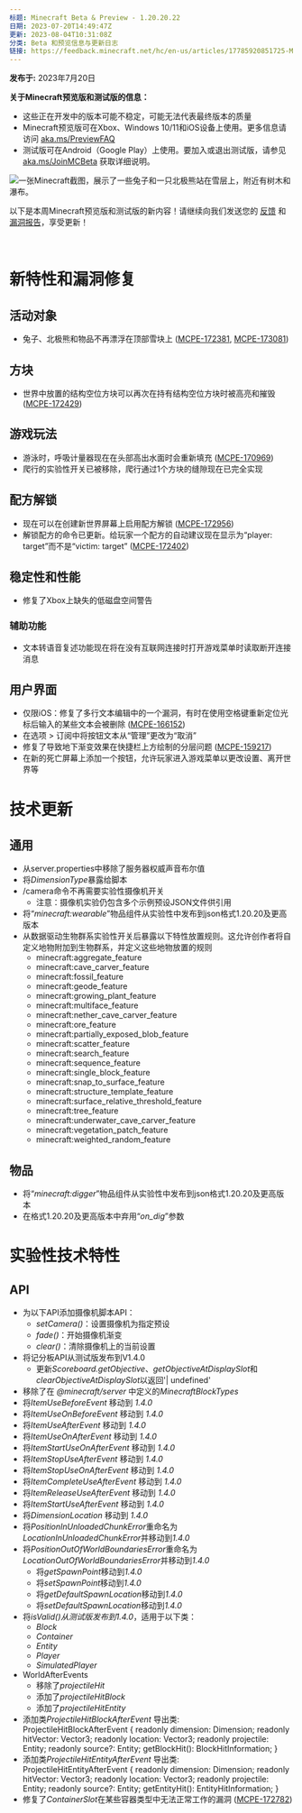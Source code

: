```yaml
---
标题: Minecraft Beta & Preview - 1.20.20.22
日期: 2023-07-20T14:49:47Z
更新: 2023-08-04T10:31:08Z
分类: Beta 和预览信息与更新日志
链接: https://feedback.minecraft.net/hc/en-us/articles/17785920851725-Minecraft-Beta-Preview-1-20-20-22
---
```


**发布于:** 2023年7月20日

**关于Minecraft预览版和测试版的信息：**

- 这些正在开发中的版本可能不稳定，可能无法代表最终版本的质量
- Minecraft预览版可在Xbox、Windows 10/11和iOS设备上使用。更多信息请访问 [aka.ms/PreviewFAQ](https://aka.ms/PreviewFAQ)
- 测试版可在Android（Google Play）上使用。要加入或退出测试版，请参见 [aka.ms/JoinMCBeta](https://aka.ms/JoinMCBeta) 获取详细说明。

![一张Minecraft截图，展示了一些兔子和一只北极熊站在雪层上，附近有树木和瀑布。](https://feedback.minecraft.net/hc/article_attachments/17785909268493)

以下是本周Minecraft预览版和测试版的新内容！请继续向我们发送您的 [反馈](https://aka.ms/MC120Feedback) 和 [漏洞报告](https://bugs.mojang.com/)，享受更新！

 

# **新特性和漏洞修复**

## **活动对象**

- 兔子、北极熊和物品不再漂浮在顶部雪块上 ([MCPE-172381](https://bugs.mojang.com/browse/MCPE-172381), [MCPE-173081](https://bugs.mojang.com/browse/MCPE-173081)) 

## **方块**

- 世界中放置的结构空位方块可以再次在持有结构空位方块时被高亮和摧毁 ([MCPE-172429](https://bugs.mojang.com/browse/MCPE-172429)) 

## **游戏玩法**

- 游泳时，呼吸计量器现在在头部高出水面时会重新填充 ([MCPE-170969](https://bugs.mojang.com/browse/MCPE-170969)) 
- 爬行的实验性开关已被移除，爬行通过1个方块的缝隙现在已完全实现

## **配方解锁**

- 现在可以在创建新世界屏幕上启用配方解锁 ([MCPE-172956](https://bugs.mojang.com/browse/MCPE-172956))
- 解锁配方的命令已更新。给玩家一个配方的自动建议现在显示为“player: target”而不是“victim: target” ([MCPE-172402](https://bugs.mojang.com/browse/MCPE-172402)) 

## **稳定性和性能**

- 修复了Xbox上缺失的低磁盘空间警告 

### **辅助功能**

- 文本转语音复述功能现在将在没有互联网连接时打开游戏菜单时读取断开连接消息 

## **用户界面**

- 仅限iOS：修复了多行文本编辑中的一个漏洞，有时在使用空格键重新定位光标后输入的某些文本会被删除 ([MCPE-166152](https://bugs.mojang.com/browse/MCPE-166152)) 
- 在选项 > 订阅中将按钮文本从“管理”更改为“取消” 
- 修复了导致地下渐变效果在快捷栏上方绘制的分层问题 ([MCPE-159217](https://bugs.mojang.com/browse/MCPE-159217))
- 在新的死亡屏幕上添加一个按钮，允许玩家进入游戏菜单以更改设置、离开世界等

# **技术更新**

## **通用**

- 从server.properties中移除了服务器权威声音布尔值 
- 将*DimensionType*暴露给脚本 
- /camera命令不再需要实验性摄像机开关 
  - 注意：摄像机实验仍包含多个示例预设JSON文件供引用
- 将“*minecraft:wearable*”物品组件从实验性中发布到json格式1.20.20及更高版本
- 从数据驱动生物群系实验性开关后暴露以下特性放置规则。这允许创作者将自定义地物附加到生物群系，并定义这些地物放置的规则
  - minecraft:aggregate_feature
  - minecraft:cave_carver_feature
  - minecraft:fossil_feature
  - minecraft:geode_feature
  - minecraft:growing_plant_feature
  - minecraft:multiface_feature
  - minecraft:nether_cave_carver_feature
  - minecraft:ore_feature
  - minecraft:partially_exposed_blob_feature
  - minecraft:scatter_feature
  - minecraft:search_feature
  - minecraft:sequence_feature
  - minecraft:single_block_feature
  - minecraft:snap_to_surface_feature
  - minecraft:structure_template_feature
  - minecraft:surface_relative_threshold_feature
  - minecraft:tree_feature
  - minecraft:underwater_cave_carver_feature
  - minecraft:vegetation_patch_feature
  - minecraft:weighted_random_feature

## **物品**

- 将“*minecraft:digger*”物品组件从实验性中发布到json格式1.20.20及更高版本 
- 在格式1.20.20及更高版本中弃用“*on_dig*”参数

# **实验性技术特性**

## **API**

- 为以下API添加摄像机脚本API： 
  - *setCamera()*：设置摄像机为指定预设
  - *fade()*：开始摄像机渐变
  - *clear()*：清除摄像机上的当前设置
- 将记分板API从测试版发布到V1.4.0
  - 更新*Scoreboard.getObjective*、*getObjectiveAtDisplaySlot*和*clearObjectiveAtDisplaySlot*以返回'\| undefined'
- 移除了在 *@minecraft/server* 中定义的*MinecraftBlockTypes* 
- 将*ItemUseBeforeEvent* 移动到 *1.4.0* 
- 将*ItemUseOnBeforeEvent* 移动到 *1.4.0* 
- 将*ItemUseAfterEvent* 移动到 *1.4.0* 
- 将*ItemUseOnAfterEvent* 移动到 *1.4.0* 
- 将*ItemStartUseOnAfterEvent* 移动到 *1.4.0* 
- 将*ItemStopUseAfterEvent* 移动到 *1.4.0* 
- 将*ItemStopUseOnAfterEvent* 移动到 *1.4.0* 
- 将*ItemCompleteUseAfterEvent* 移动到 *1.4.0* 
- 将*ItemReleaseUseAfterEvent* 移动到 *1.4.0* 
- 将*ItemStartUseAfterEvent* 移动到 *1.4.0* 
- 将*DimensionLocation* 移动到 *1.4.0* 
- 将*PositionInUnloadedChunkError*重命名为*LocationInUnloadedChunkError*并移动到*1.4.0* 
- 将*PositionOutOfWorldBoundariesError*重命名为*LocationOutOfWorldBoundariesError*并移动到*1.4.0* 
  - 将*getSpawnPoint*移动到*1.4.0* 
  - 将*setSpawnPoint*移动到*1.4.0* 
  - 将*getDefaultSpawnLocation*移动到*1.4.0* 
  - 将*setDefaultSpawnLocation*移动到*1.4.0* 
- 将*isValid()*从测试版发布到*1.4.0*，适用于以下类：
  - *Block*
  - *Container*
  - *Entity*
  - *Player*
  - *SimulatedPlayer*
- WorldAfterEvents
  - 移除了*projectileHit*
  - 添加了*projectileHitBlock*
  - 添加了*projectileHitEntity*
- 添加类*ProjectileHitBlockAfterEvent* 导出类:  
  ProjectileHitBlockAfterEvent { readonly dimension: Dimension; readonly hitVector: Vector3; readonly location: Vector3; readonly projectile: Entity; readonly source?: Entity; getBlockHit(): BlockHitInformation; }
- 添加类*ProjectileHitEntityAfterEvent* 导出类:  
  ProjectileHitEntityAfterEvent { readonly dimension: Dimension; readonly hitVector: Vector3; readonly location: Vector3; readonly projectile: Entity; readonly source?: Entity; getEntityHit(): EntityHitInformation; }
- 修复了*ContainerSlot*在某些容器类型中无法正常工作的漏洞 ([MCPE-172782](https://bugs.mojang.com/browse/MCPE-172782))
